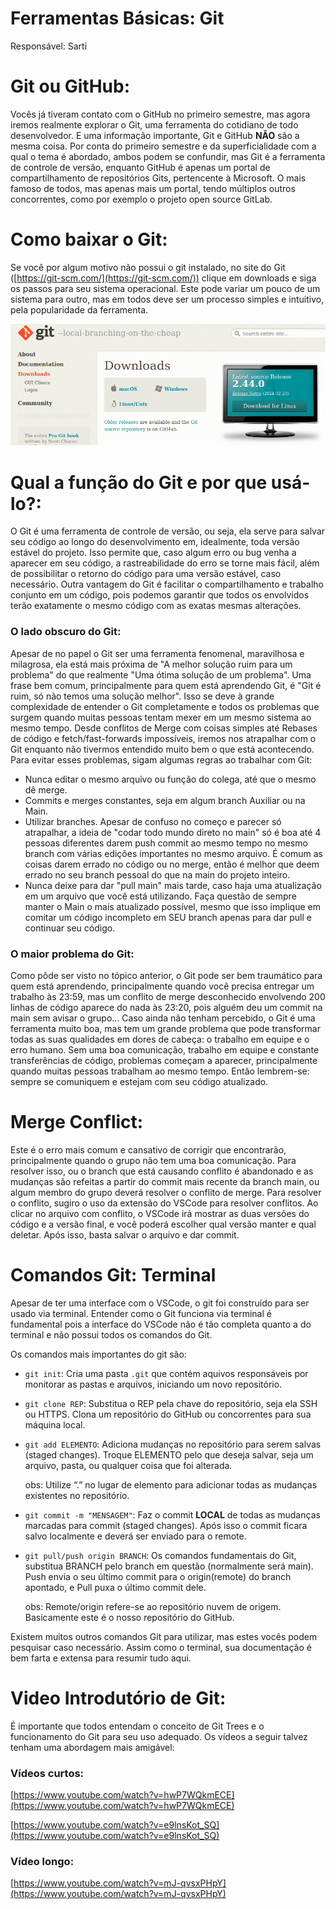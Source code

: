 # Ferramentas Básicas: Git

Responsável: Sarti

# Git ou GitHub:

Vocês já tiveram contato com o GitHub no primeiro semestre, mas agora iremos realmente explorar o Git, uma ferramenta do cotidiano de todo desenvolvedor. E uma informação importante, Git e GitHub **NÃO** são a mesma coisa. Por conta do primeiro semestre e da superficialidade com a qual o tema é abordado, ambos podem se confundir, mas Git é a ferramenta de controle de versão, enquanto GitHub é apenas um portal de compartilhamento de repositórios Gits, pertencente à Microsoft. O mais famoso de todos, mas apenas mais um portal, tendo múltiplos outros concorrentes, como por exemplo o projeto open source GitLab.

# Como baixar o Git:

Se você por algum motivo não possui o git instalado, no site do Git ([https://git-scm.com/](https://git-scm.com/)) clique em downloads e siga os passos para seu sistema operacional. Este pode variar um pouco de um sistema para outro, mas em todos deve ser um processo simples e intuitivo, pela popularidade da ferramenta.

![Untitled](git/Untitled.png)

# Qual a função do Git e por que usá-lo?:

O Git é uma ferramenta de controle de versão, ou seja, ela serve para salvar seu código ao longo do desenvolvimento em, idealmente, toda versão estável do projeto. Isso permite que, caso algum erro ou bug venha a aparecer em seu código, a rastreabilidade do erro se torne mais fácil, além de possibilitar o retorno do código para uma versão estável, caso necessário. Outra vantagem do Git é facilitar o compartilhamento e trabalho conjunto em um código, pois podemos garantir que todos os envolvidos terão exatamente o mesmo código com as exatas mesmas alterações.

### O lado obscuro do Git:

Apesar de no papel o Git ser uma ferramenta fenomenal, maravilhosa e milagrosa, ela está mais próxima de "A melhor solução ruim para um problema" do que realmente "Uma ótima solução de um problema". Uma frase bem comum, principalmente para quem está aprendendo Git, é "Git é ruim, só não temos uma solução melhor". Isso se deve à grande complexidade de entender o Git completamente e todos os problemas que surgem quando muitas pessoas tentam mexer em um mesmo sistema ao mesmo tempo. Desde conflitos de Merge com coisas simples até Rebases de código e fetch/fast-forwards impossíveis, iremos nos atrapalhar com o Git enquanto não tivermos entendido muito bem o que está acontecendo. Para evitar esses problemas, sigam algumas regras ao trabalhar com Git:

- Nunca editar o mesmo arquivo ou função do colega, até que o mesmo dê merge.
- Commits e merges constantes, seja em algum branch Auxiliar ou na Main.
- Utilizar branches. Apesar de confuso no começo e parecer só atrapalhar, a ideia de "codar todo mundo direto no main" só é boa até 4 pessoas diferentes darem push commit ao mesmo tempo no mesmo branch com várias edições importantes no mesmo arquivo. É comum as coisas darem errado no código ou no merge, então é melhor que deem errado no seu branch pessoal do que na main do projeto inteiro.
- Nunca deixe para dar "pull main" mais tarde, caso haja uma atualização em um arquivo que você está utilizando. Faça questão de sempre manter o Main o mais atualizado possível, mesmo que isso implique em comitar um código incompleto em SEU branch apenas para dar pull e continuar seu código.

### O maior problema do Git:

Como pôde ser visto no tópico anterior, o Git pode ser bem traumático para quem está aprendendo, principalmente quando você precisa entregar um trabalho às 23:59, mas um conflito de merge desconhecido envolvendo 200 linhas de código aparece do nada às 23:20, pois alguém deu um commit na main sem avisar o grupo... Caso ainda não tenham percebido, o Git é uma ferramenta muito boa, mas tem um grande problema que pode transformar todas as suas qualidades em dores de cabeça: o trabalho em equipe e o erro humano. Sem uma boa comunicação, trabalho em equipe e constante transferências de código, problemas começam a aparecer, principalmente quando muitas pessoas trabalham ao mesmo tempo. Então lembrem-se: sempre se comuniquem e estejam com seu código atualizado.

# Merge Conflict:

Este é o erro mais comum e cansativo de corrigir que encontrarão, principalmente quando o grupo não tem uma boa comunicação. Para resolver isso, ou o branch que está causando conflito é abandonado e as mudanças são refeitas a partir do commit mais recente da branch main, ou algum membro do grupo deverá resolver o conflito de merge. Para resolver o conflito, sugiro o uso da extensão do VSCode para resolver conflitos. Ao clicar no arquivo com conflito, o VSCode irá mostrar as duas versões do código e a versão final, e você poderá escolher qual versão manter e qual deletar. Após isso, basta salvar o arquivo e dar commit.

# Comandos Git: Terminal

Apesar de ter uma interface com o VSCode, o git foi construído para ser usado via terminal. Entender como o Git funciona via terminal é fundamental pois a interface do VSCode não é tão completa quanto a do terminal e não possui todos os comandos do Git.

Os comandos mais importantes do git são: 

- `git init`: Cria uma pasta `.git` que contém aquivos responsáveis por monitorar as pastas e arquivos, iniciando um novo repositório.
- `git clone REP`: Substitua o REP pela chave do repositório, seja ela SSH ou HTTPS. Clona um repositório do GitHub ou concorrentes para sua máquina local.
- `git add ELEMENTO`: Adiciona mudanças no repositório para serem salvas (staged changes). Troque ELEMENTO pelo que deseja salvar, seja um arquivo, pasta, ou qualquer coisa que foi alterada.

    obs: Utilize “.” no lugar de elemento para adicionar todas as mudanças existentes no repositório.

- `git commit -m "MENSAGEM"`: Faz o commit **LOCAL** de todas as mudanças marcadas para commit (staged changes). Após isso o commit ficara salvo localmente e deverá ser enviado para o remote.
- `git pull/push origin BRANCH`: Os comandos fundamentais do Git, substitua BRANCH pelo branch em questão (normalmente será main). Push envia o seu último commit para o origin(remote) do branch apontado, e Pull puxa o último commit dele.
    
    obs: Remote/origin refere-se ao repositório nuvem de origem. Basicamente este é o nosso repositório do GitHub.
    

Existem muitos outros comandos Git para utilizar, mas estes vocês podem pesquisar caso necessário. Assim como o terminal, sua documentação é bem farta e extensa para resumir tudo aqui. 

# Video Introdutório de Git:

É importante que todos entendam o conceito de Git Trees e o funcionamento do Git para seu uso adequado. Os vídeos a seguir talvez tenham uma abordagem mais amigável:

### Vídeos curtos:

[https://www.youtube.com/watch?v=hwP7WQkmECE](https://www.youtube.com/watch?v=hwP7WQkmECE)

[https://www.youtube.com/watch?v=e9lnsKot_SQ](https://www.youtube.com/watch?v=e9lnsKot_SQ)

### Vídeo longo:

[https://www.youtube.com/watch?v=mJ-qvsxPHpY](https://www.youtube.com/watch?v=mJ-qvsxPHpY)